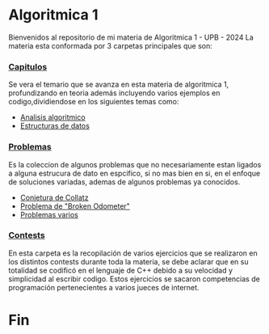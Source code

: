# Algoritmica 1 
Bienvenidos al repositorio de mi materia de Algoritmica 1 - UPB - 2024 La materia esta conformada por 3 carpetas principales que son:

### [Capitulos](capitulos)
Se vera el temario que se avanza en esta materia de algoritmica 1, profundizando en teoria además incluyendo varios ejemplos en codigo,dividiendose en los siguientes temas como:

- [Analisis algoritmico](capitulos/analisis_algoritmico)
- [Estructuras de datos](capitulos/estructuraDeDatos)

### [Problemas](problemas)
Es la coleccion de algunos problemas que no necesariamente estan ligados a alguna estrucura de dato en espcifico, si no mas bien en si, en el enfoque de soluciones variadas, ademas de algunos problemas ya conocidos.

- [Conjetura de Collatz](problemas/collatzConjecture.java)
- [Problema de "Broken Odometer"](problemas/odometerBroken.java)
- [Problemas varios](problemas/ejerciciosVarios.java)

### [Contests](contests)
En esta carpeta es la recopilación de varios ejercicios que se realizaron en los distintos contests durante toda la materia, se debe aclarar que en su totalidad se codificó en el lenguaje de C++ debido a su velocidad y simplicidad al escribir codigo. Estos ejercicios se sacaron competencias de programación pertenecientes a varios jueces de internet.

# Fin
